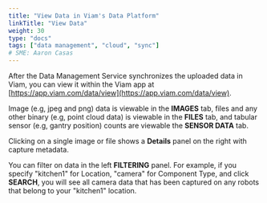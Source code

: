 ```yaml
---
title: "View Data in Viam's Data Platform"
linkTitle: "View Data"
weight: 30
type: "docs"
tags: ["data management", "cloud", "sync"]
# SME: Aaron Casas
---
```


After the Data Management Service synchronizes the uploaded data in Viam, you can view it within the Viam app at [https://app.viam.com/data/view](https://app.viam.com/data/view).

Image (e.g, jpeg and png) data is viewable in the **IMAGES** tab, files and any other binary (e.g, point cloud data) is viewable in the **FILES** tab, and tabular sensor (e.g, gantry position) counts are viewable the **SENSOR DATA** tab.

Clicking on a single image or file shows a **Details** panel on the right with capture metadata.

You can filter on data in the left **FILTERING** panel.
For example, if you specify "kitchen1" for Location, "camera" for Component Type, and click **SEARCH**, you will see all camera data that has been captured on any robots that belong to your "kitchen1" location.
